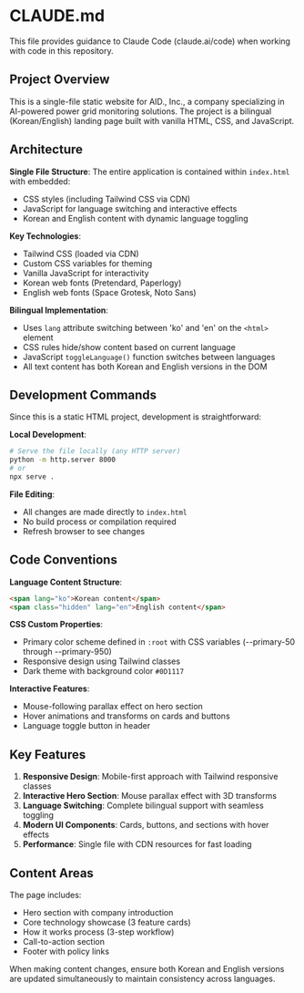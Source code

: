 # CLAUDE.md

This file provides guidance to Claude Code (claude.ai/code) when working with code in this repository.

## Project Overview

This is a single-file static website for AID., Inc., a company specializing in AI-powered power grid monitoring solutions. The project is a bilingual (Korean/English) landing page built with vanilla HTML, CSS, and JavaScript.

## Architecture

**Single File Structure**: The entire application is contained within `index.html` with embedded:
- CSS styles (including Tailwind CSS via CDN)
- JavaScript for language switching and interactive effects
- Korean and English content with dynamic language toggling

**Key Technologies**:
- Tailwind CSS (loaded via CDN)
- Custom CSS variables for theming
- Vanilla JavaScript for interactivity
- Korean web fonts (Pretendard, Paperlogy)
- English web fonts (Space Grotesk, Noto Sans)

**Bilingual Implementation**: 
- Uses `lang` attribute switching between 'ko' and 'en' on the `<html>` element
- CSS rules hide/show content based on current language
- JavaScript `toggleLanguage()` function switches between languages
- All text content has both Korean and English versions in the DOM

## Development Commands

Since this is a static HTML project, development is straightforward:

**Local Development**:
```bash
# Serve the file locally (any HTTP server)
python -m http.server 8000
# or
npx serve .
```

**File Editing**:
- All changes are made directly to `index.html`
- No build process or compilation required
- Refresh browser to see changes

## Code Conventions

**Language Content Structure**:
```html
<span lang="ko">Korean content</span>
<span class="hidden" lang="en">English content</span>
```

**CSS Custom Properties**: 
- Primary color scheme defined in `:root` with CSS variables (--primary-50 through --primary-950)
- Responsive design using Tailwind classes
- Dark theme with background color `#0D1117`

**Interactive Features**:
- Mouse-following parallax effect on hero section
- Hover animations and transforms on cards and buttons
- Language toggle button in header

## Key Features

1. **Responsive Design**: Mobile-first approach with Tailwind responsive classes
2. **Interactive Hero Section**: Mouse parallax effect with 3D transforms
3. **Language Switching**: Complete bilingual support with seamless toggling
4. **Modern UI Components**: Cards, buttons, and sections with hover effects
5. **Performance**: Single file with CDN resources for fast loading

## Content Areas

The page includes:
- Hero section with company introduction
- Core technology showcase (3 feature cards)
- How it works process (3-step workflow)
- Call-to-action section
- Footer with policy links

When making content changes, ensure both Korean and English versions are updated simultaneously to maintain consistency across languages.